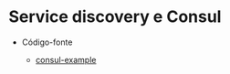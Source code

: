 # Service discovery e Consul

  - Código-fonte
  
    - [consul-example](https://github.com/marciafc/consul-example)
	

